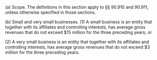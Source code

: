 (a) Scope. The definitions in this section apply to §§ 90.910 and 90.911, unless otherwise specified in those sections.

(b) Small and very small businesses. (1) A small business is an entity that together with its affiliates and controlling interests, has average gross revenues that do not exceed $15 million for the three preceding years; or

(2) A very small business is an entity that together with its affiliates and controlling interests, has average gross revenues that do not exceed $3 million for the three preceding years.


